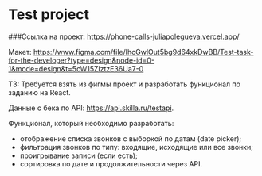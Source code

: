 # Test project

###Ссылка на проект:
https://phone-calls-juliapolegueva.vercel.app/

Макет:
https://www.figma.com/file/IhcGwlOut5bg9d64xkDwBB/Test-task-for-the-developer?type=design&node-id=0-1&mode=design&t=5cW15ZlztzE36Ua7-0

ТЗ: Требуется взять из фигмы проект и разработать функционал по заданию на React.

Данные с бека по API: https://api.skilla.ru/testapi.

Функционал, который необходимо разработать:
- отображение списка звонков с выборкой по датам (date picker);
- фильтрация звонков по типу: входящие, исходящие или все звонки;
- проигрывание записи (если есть);
- сортировка по дате и продолжительности через API.
